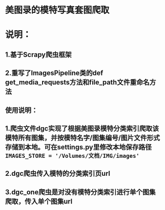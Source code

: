 # 美图录的模特写真套图爬取
# 说明：
## 1.基于Scrapy爬虫框架
## 2.重写了ImagesPipeline类的def get_media_requests方法和file_path文件重命名方法

## 使用说明：
## 1.爬虫文件dgc实现了根据美图录模特分类索引爬取该模特所有图集，并按**模特名字/图集编号/图片文件**形式存储到本地。可在settings.py里修改本地保存路径`IMAGES_STORE = '/Volumes/文档/IMG/images'`
## 2.dgc爬虫传入模特的分类索引页url
## 3.dgc_one爬虫是对没有模特分类索引进行单个图集爬取，传入单个图集url
